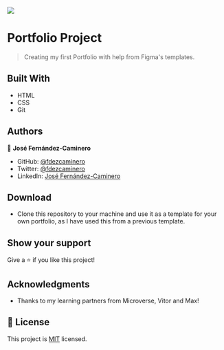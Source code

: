 ![](https://img.shields.io/badge/Microverse-blueviolet)

# Portfolio Project

> Creating my first Portfolio with help from Figma's templates.


## Built With

- HTML
- CSS
- Git


## Authors

👤 **José Fernández-Caminero**

- GitHub: [@fdezcaminero](https://github.com/fdezcaminero)
- Twitter: [@fdezcaminero](https://twitter.com/fdezcaminero)
- LinkedIn: [José Fernández-Caminero](https://www.linkedin.com/in/fdezcaminero/)

## Download

- Clone this repository to your machine and use it as a template for your own portfolio, as I have used this from a previous template.

## Show your support

Give a ⭐️ if you like this project!

## Acknowledgments

- Thanks to my learning partners from Microverse, Vitor and Max!

## 📝 License

This project is [MIT](./MIT.md) licensed.
